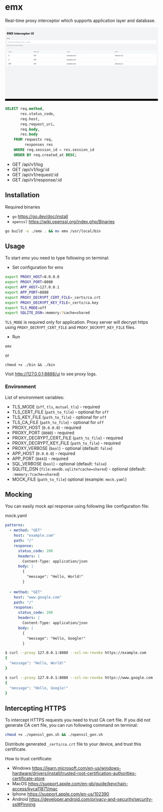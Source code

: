 # emx

Real-time proxy interceptor which supports application layer and database.

![emx demo](./_img.gif)

```sql
SELECT req.method,
       res.status_code,
       req.host,
       req.request_uri,
       req.body,
       res.body
    FROM requests req,
         responses res
    WHERE req.session_id = res.session_id
    ORDER BY req.created_at DESC;
```

- GET /api/v1/log
- GET /api/v1/log/:id
- GET /api/v1/request/:id
- GET /api/v1/response/:id

## Installation

Required binaries

- `go` https://go.dev/doc/install
- `openssl` https://wiki.openssl.org/index.php/Binaries

```sh
go build -o ./emx . && mv emx /usr/local/bin
```

## Usage

To start emx you need to type following on terminal:

- Set configuration for emx

```sh
export PROXY_HOST=0.0.0.0
export PROXY_PORT=8080
export APP_HOST=127.0.0.1
export APP_PORT=8888
export PROXY_DECRYPT_CERT_FILE=_certs/ca.crt
export PROXY_DECRYPT_KEY_FILE=_certs/ca.key
export TLS_MODE=off
export SQLITE_DSN=:memory:?cache=shared
```

`TLS_MODE` is required only for application. Proxy server will decrypt https using `PROXY_DECRYPT_CERT_FILE` and `PROXY_DECRYPT_KEY_FILE` files.

- Run

```
emx
```


or 

```
chmod +x ./bin && ./bin
```

Visit http://127.0.0.1:8888/ui to see proxy logs.

### Environment

List of environment variables:

- TLS_MODE (`off`, `tls`, `mutual_tls`) - required
- TLS_CERT_FILE (`path_to_file`) - optional for `off`
- TLS_KEY_FILE (`path_to_file`) - optional for `off`
- TLS_CA_FILE (`path_to_file`) - optional for `off`
- PROXY_HOST (`0.0.0.0`) - required
- PROXY_PORT (`8080`) - required
- PROXY_DECRYPT_CERT_FILE (`path_to_file`) - required
- PROXY_DECRYPT_KEY_FILE (`path_to_file`) - required
- PROXY_VERBOSE (`bool`) - optional (default: `false`)
- APP_HOST (`0.0.0.0`) - required
- APP_PORT (`8443`) - required
- SQL_VERBOSE  (`bool`) - optional (default: `false`)
- SQLITE_DSN (`file:emxdb.sqlite?cache=shared`) - optional (default: `:memory:?cache=shared`)
- MOCK_FILE (`path_to_file`) optional (example: `mock.yaml`)

## Mocking

You can easily mock api response using following like configuration file:

mock.yaml
```yaml
patterns:
  - method: "GET"
    host: "example.com"
    path: "/"
    response:
      status_code: 200
      headers: |
        Content-Type: application/json
      body: |
        {
          "message": "Hello, World!"
        }

  - method: "GET"
    host: "www.google.com"
    path: "/"
    response:
      status_code: 200
      headers: |
        Content-Type: application/json
      body: |
        {
          "message": "Hello, Google!"
        }
```

```sh
$ curl --proxy 127.0.0.1:8080 --ssl-no-revoke https://example.com
{
  "message": "Hello, World!"
}
```

```sh
$ curl --proxy 127.0.0.1:8080 --ssl-no-revoke https://www.google.com
{
  "message": "Hello, Google!"
}
```

## Intercepting HTTPS

To intercept HTTPS requests you need to trust CA cert file. If you did not generate CA cert file, you can run following command on terminal:

```sh
chmod +x ./openssl_gen.sh && ./openssl_gen.sh
```

Distribute generated `_certs/ca.crt` file to your device, and trust this certificate.

How to trust certificate:
- Windows  https://learn.microsoft.com/en-us/windows-hardware/drivers/install/trusted-root-certification-authorities-certificate-store
- MacOS https://support.apple.com/en-gb/guide/keychain-access/kyca11871/mac
- Iphone https://support.apple.com/en-us/102390
- Android https://developer.android.com/privacy-and-security/security-ssl#Pinning
